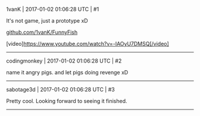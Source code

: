 1vanK | 2017-01-02 01:06:28 UTC | #1

It's not game, just a prototype xD

[github.com/1vanK/FunnyFish](https://github.com/1vanK/FunnyFish)

[video]https://www.youtube.com/watch?v=-IAOyU7DMSQ[/video]

-------------------------

codingmonkey | 2017-01-02 01:06:28 UTC | #2

name it angry pigs. and let pigs doing revenge  xD

-------------------------

sabotage3d | 2017-01-02 01:06:28 UTC | #3

Pretty cool. Looking forward to seeing it finished.

-------------------------

